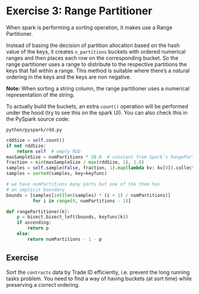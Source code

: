 # Exercise 3: Range Partitioner

When spark is performing a sorting operation, it makes use a Range Partitioner.

Instead of basing the decision of partition allocation based on the hash value of the keys, it creates `n_partitions` buckets with ordered numerical ranges and then places each row on the corresponding bucket. So the range partitioner uses a range to distribute to the respective partitions the keys that fall within a range. This method is suitable where there’s a natural ordering in the keys and the keys are non negative.  

**Note:** When sorting a string column, the range partitioner uses a numerical representation of the string.

To actually build the buckets, an extra `count()` operation will be performed under the hood (try to see this on the spark UI). You can also check this in the PySpark source code:

`python/pyspark/rdd.py`
```python
rddSize = self.count()
if not rddSize:
    return self  # empty RDD
maxSampleSize = numPartitions * 20.0  # constant from Spark's RangePartitioner
fraction = min(maxSampleSize / max(rddSize, 1), 1.0)
samples = self.sample(False, fraction, 1).map(lambda kv: kv[0]).collect()
samples = sorted(samples, key=keyfunc)

# we have numPartitions many parts but one of the them has
# an implicit boundary
bounds = [samples[int(len(samples) * (i + 1) / numPartitions)]
          for i in range(0, numPartitions - 1)]

def rangePartitioner(k):
    p = bisect.bisect_left(bounds, keyfunc(k))
    if ascending:
        return p
    else:
        return numPartitions - 1 - p
```

## Exercise
Sort the `contracts` data by Trade ID efficiently, i.e. prevent the long running tasks problem. You need to find a way of having buckets (at sort time) while preserving a correct ordering.
